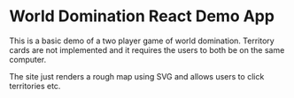 # World Domination React Demo App

This is a basic demo of a two player game of world domination. Territory cards are not implemented and it requires the users to both be on the same computer.

The site just renders a rough map using SVG and allows users to click territories etc.
